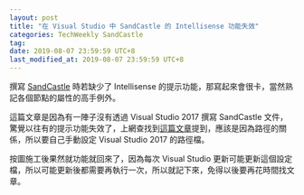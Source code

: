 ```yaml
---
layout: post
title: "在 Visual Studio 中 SandCastle 的 Intellisense 功能失效"
categories: TechWeekly SandCastle
tag: 
date: 2019-08-07 23:59:59 UTC+8 
last_modified_at: 2019-08-07 23:59:59 UTC+8 
---
```

撰寫 [SandCastle][SHFB] 時若缺少了 Intellisense 的提示功能，那寫起來會很卡，當然熟記各個節點的屬性的高手例外。

這篇文章是因為有一陣子沒有透過 Visual Studio 2017 撰寫 SandCastle 文件，驚覺以往有的提示功能失效了，上網查找到[這篇文章][Visual Studio IntelliSense]提到，應該是因為路徑的關係，所以要自己手動設定 Visual Studio 2017 的路徑檔。

按圖施工後果然就功能就回來了，因為每次 Visual Studio 更新可能更新這個設定檔，所以可能更新後都需要再執行一次，所以就記下來，免得以後要再花時間找文章。

[SHFB]:https://github.com/EWSoftware/SHFB "SandCastle"
[Visual Studio IntelliSense]:http://ewsoftware.github.io/MAMLGuide/html/746fc19e-2670-440b-8277-a1ef7dc074d5.htm "Visual Studio IntelliSense"